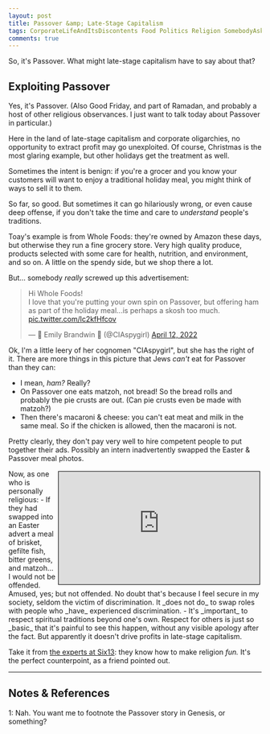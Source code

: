 ```yaml
---
layout: post
title: Passover &amp; Late-Stage Capitalism
tags: CorporateLifeAndItsDiscontents Food Politics Religion SomebodyAskedMe
comments: true
---
```


So, it's Passover.  What might late-stage capitalism have to say about that?

## Exploiting Passover  

Yes, it's Passover.  (Also Good Friday, and part of Ramadan, and probably a host of other
religious observances.  I just want to talk today about Passover in particular.)  

Here in the land of late-stage capitalism and corporate oligarchies, no opportunity to
extract profit may go unexploited.  Of course, Christmas is the most glaring example, but
other holidays get the treatment as well.  

Sometimes the intent is benign: if you're a grocer and you know your customers will want
to enjoy a traditional holiday meal, you might think of ways to sell it to them.  

So far, so good.  But sometimes it can go hilariously wrong, or even cause deep offense, if you
don't take the time and care to _understand_ people's traditions.  

Toay's example is from Whole Foods: they're owned by Amazon these days, but otherwise they
run a fine grocery store.  Very high quality produce, products selected with some care for
health, nutrition, and environment, and so on.  A little on the spendy side, but we shop
there a lot.  

But&hellip; somebody _really_ screwed up this advertisement:  

<blockquote class="twitter-tweet">
  <p lang="en" dir="ltr">
	Hi Whole Foods!<br>I love that you&#39;re putting your own spin on Passover, but
	offering ham as part of the holiday meal...is perhaps a skosh too much. 
	<a href="https://t.co/lc2kfHfcov">pic.twitter.com/lc2kfHfcov</a>
  </p>&mdash; 🌻 Emily Brandwin 🌻 (@CIAspygirl) <a href="https://twitter.com/CIAspygirl/status/1514020871794429952?ref_src=twsrc%5Etfw">April 12, 2022</a>
</blockquote>
<script async src="https://platform.twitter.com/widgets.js"></script>

Ok, I'm a little leery of her cognomen "CIAspygirl", but she has the right of it.  There
are more things in this picture that Jews _can't_ eat for Passover than they can:  
- I mean, _ham?_  Really?  
- On Passover one eats matzoh, not bread!  So the bread rolls and probably the pie crusts
  are out.  (Can pie crusts even be made with matzoh?)  
- Then there's macaroni &amp; cheese: you can't eat meat and milk in the same meal.  So if
  the chicken is allowed, then the macaroni is not.  

Pretty clearly, they don't pay very well to hire competent people to put together their
ads.  Possibly an intern inadvertently swapped the Easter &amp; Passover meal photos.  

<iframe width="400" height="224" src="https://www.youtube.com/embed/t1k6HmUY6Zk" allow="accelerometer; encrypted-media; gyroscope; picture-in-picture" allowfullscreen style="float: right; margin: 3px 3px 3px 3px; border: 1px solid #000000;"></iframe>
Now, as one who is personally religious:  
- If they had swapped into an Easter advert a meal of brisket, gefilte fish, bitter
  greens, and matzoh&hellip; I would not be offended.  Amused, yes; but not offended.  No
  doubt that's because I feel secure in my society, seldom the victim of discrimination.
  It _does not do_ to swap roles with people who _have_ experienced discrimination.  
- It's _important_ to respect spiritual traditions beyond one's own.  Respect for others
  is just so _basic_ that it's painful to see this happen, without any visible apology
  after the fact.  But apparently it doesn't drive profits in late-stage capitalism.  

Take it from [the experts at Six13](https://www.youtube.com/user/Six13Sings): they know
how to make religion _fun._  It's the perfect counterpoint, as a friend pointed out.  

---

## Notes &amp; References  

<!--
<sup id="fn1a">[[1]](#fn1)</sup>

<a id="fn1">1</a>: ***, ["***"](***), *** [↩](#fn1a)  

<a href="{{ site.baseurl }}/images/***">
  <img src="{{ site.baseurl }}/images/***" width="400" height="***" alt="***" title="***" style="float: right; margin: 3px 3px 3px 3px; border: 1px solid #000000;">
</a>

<iframe width="400" height="224" src="***" allow="accelerometer; encrypted-media; gyroscope; picture-in-picture" allowfullscreen style="float: right; margin: 3px 3px 3px 3px; border: 1px solid #000000;"></iframe>
-->

<a id="fn1">1</a>: Nah.  You want me to footnote the Passover story in Genesis, or something?  
